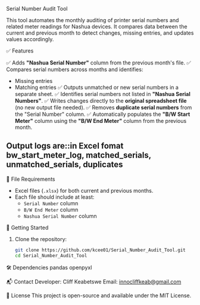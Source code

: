 Serial Number Audit Tool

This tool automates the monthly auditing of printer serial numbers and related meter readings for Nashua devices. It compares data between the current and previous month to detect changes,
missing entries, and updates values accordingly.

✅ Features

✅ Adds **"Nashua Serial Number"** column from the previous month's file.
✅ Compares serial numbers across months and identifies:
  - Missing entries
  - Matching entries
✅ Outputs unmatched or new serial numbers in a separate sheet.
✅ Identifies serial numbers not listed in **"Nashua Serial Numbers"**.
✅ Writes changes directly to the **original spreadsheet file** (no new output file needed).
✅ Removes **duplicate serial numbers** from the "Serial Number" column.
✅ Automatically populates the **"B/W Start Meter"** column using the **"B/W End Meter"** column from the previous month.

Output logs are::in Excel fomat
bw_start_meter_log,
matched_serials,
unmatched_serials,
duplicates
---

📁 File Requirements

- Excel files (`.xlsx`) for both current and previous months.
- Each file should include at least:
  - `Serial Number` column
  - `B/W End Meter` column
  - `Nashua Serial Number` column


🚀 Getting Started

1. Clone the repository:

   ```bash
   git clone https://github.com/kcee01/Serial_Number_Audit_Tool.git
   cd Serial_Number_Audit_Tool


🛠 Dependencies
pandas
openpyxl

📬 Contact
Developer: Cliff Keabetswe
Email: innocliffkeab@gmail.com

📝 License
This project is open-source and available under the MIT License.
